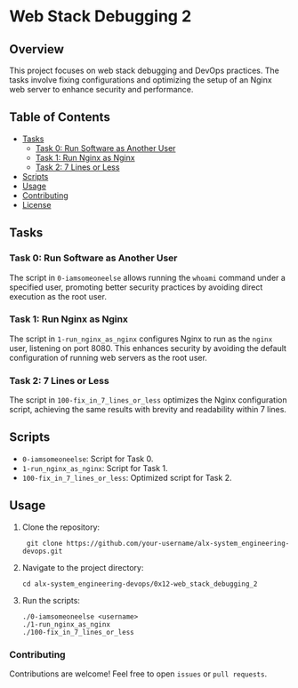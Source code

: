 # Web Stack Debugging 2

## Overview

This project focuses on web stack debugging and DevOps practices. The tasks involve fixing configurations and optimizing the setup of an Nginx web server to enhance security and performance.

## Table of Contents

- [Tasks](#tasks)
  - [Task 0: Run Software as Another User](#task-0-run-software-as-another-user)
  - [Task 1: Run Nginx as Nginx](#task-1-run-nginx-as-nginx)
  - [Task 2: 7 Lines or Less](#task-2-7-lines-or-less)
- [Scripts](#scripts)
- [Usage](#usage)
- [Contributing](#contributing)
- [License](#license)

## Tasks

### Task 0: Run Software as Another User

The script in `0-iamsomeoneelse` allows running the `whoami` command under a specified user, promoting better security practices by avoiding direct execution as the root user.

### Task 1: Run Nginx as Nginx

The script in `1-run_nginx_as_nginx` configures Nginx to run as the `nginx` user, listening on port 8080. This enhances security by avoiding the default configuration of running web servers as the root user.

### Task 2: 7 Lines or Less

The script in `100-fix_in_7_lines_or_less` optimizes the Nginx configuration script, achieving the same results with brevity and readability within 7 lines.

## Scripts

- `0-iamsomeoneelse`: Script for Task 0.
- `1-run_nginx_as_nginx`: Script for Task 1.
- `100-fix_in_7_lines_or_less`: Optimized script for Task 2.

## Usage

1. Clone the repository:

   ```
    git clone https://github.com/your-username/alx-system_engineering-devops.git
    ```

2. Navigate to the project directory:


    ```
    cd alx-system_engineering-devops/0x12-web_stack_debugging_2
    ```

3. Run the scripts:

    ```
    ./0-iamsomeoneelse <username>
    ./1-run_nginx_as_nginx
    ./100-fix_in_7_lines_or_less
    ```
### Contributing

Contributions are welcome! Feel free to open `issues` or `pull requests`.